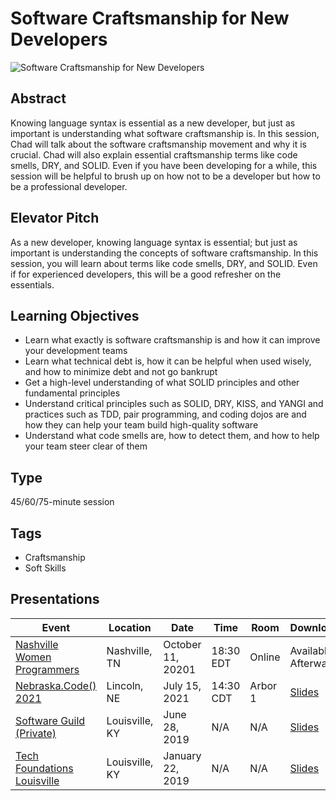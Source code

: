 # Software Craftsmanship for New Developers
![Software Craftsmanship for New Developers](https://chadgreen.blob.core.windows.net/slides/SoftwareCraftsmanshipForNewDevelopers.jpg)

## Abstract
Knowing language syntax is essential as a new developer, but just as important is understanding what software craftsmanship is.  In this session, Chad will talk about the software craftsmanship movement and why it is crucial.  Chad will also explain essential craftsmanship terms like code smells, DRY, and SOLID.  Even if you have been developing for a while, this session will be helpful to brush up on how not to be a developer but how to be a professional developer.

## Elevator Pitch
As a new developer, knowing language syntax is essential; but just as important is understanding the concepts of software craftsmanship.  In this session, you will learn about terms like code smells, DRY, and SOLID.  Even if for experienced developers, this will be a good refresher on the essentials.

## Learning Objectives
- Learn what exactly is software craftsmanship is and how it can improve your development teams
- Learn what technical debt is, how it can be helpful when used wisely, and how to minimize debt and not go bankrupt
- Get a high-level understanding of what SOLID principles and other fundamental principles
- Understand critical principles such as SOLID, DRY, KISS, and YANGI and practices such as TDD, pair programming, and coding dojos are and how they can help your team build high-quality software
- Understand what code smells are, how to detect them, and how to help your team steer clear of them

## Type
45/60/75-minute session

## Tags
- Craftsmanship
- Soft Skills

## Presentations
| Event | Location | Date | Time  | Room | Downloads |
|-------|----------|------|-------|------|-----------|
| [Nashville Women Programmers](https://www.meetup.com/NashvilleWomenProgrammers/events/bzvrmsyccnbpb/) | Nashville, TN | October 11, 20201 | 18:30 EDT | Online | Available Afterwards |
| [Nebraska.Code() 2021](https://nebraskacode.amegala.com/) | Lincoln, NE | July 15, 2021 | 14:30 CDT | Arbor 1 | [Slides](https://chadgreen.blob.core.windows.net/slides/SoftwareCraftsmanshipForNewDevelopers-Nebraska2021.pdf)
| [Software Guild (Private)](https://www.thesoftwareguild.com/) | Louisville, KY | June 28, 2019 | N/A | N/A | [Slides](https://chadgreen.blob.core.windows.net/slides/SoftwareCraftsmanshipForNewDevelopers-SoftwareGuild.pdf) |
| [Tech Foundations Louisville](https://www.meetup.com/Tech-Foundations-Louisville/events/256240462/) | Louisville, KY | January 22, 2019 | N/A | N/A | [Slides](https://chadgreen.blob.core.windows.net/slides/SoftwareCraftsmanshipForNewDevelopers-TechFoundationsLouisville.pdf) |
